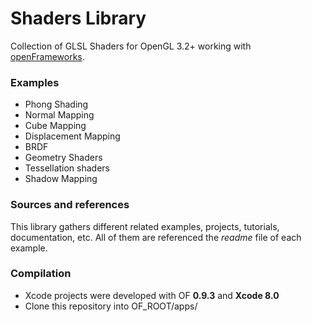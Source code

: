 # Shaders Library

Collection of GLSL Shaders for OpenGL 3.2+ working with [openFrameworks](http://openframeworks.cc/).  

### Examples

* Phong Shading
* Normal Mapping
* Cube Mapping
* Displacement Mapping
* BRDF
* Geometry Shaders
* Tessellation shaders
* Shadow Mapping

### Sources and references

This library gathers different related examples, projects, tutorials, documentation, etc. All of them are referenced the *readme* file of each example.

### Compilation

* Xcode projects were developed with OF **0.9.3** and **Xcode 8.0**
* Clone this repository into OF_ROOT/apps/

